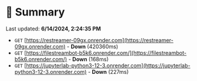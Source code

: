 # 📖 Summary
Last updated: **6/14/2024, 2:24:35 PM**

- `GET` [https://restreamer-09gx.onrender.com](https://restreamer-09gx.onrender.com) - **Down** (420360ms)
- `GET` [https://filestreambot-b5k6.onrender.com/](https://filestreambot-b5k6.onrender.com/) - **Down** (168ms)
- `GET` [https://jupyterlab-python3-12-3.onrender.com](https://jupyterlab-python3-12-3.onrender.com) - **Down** (227ms)
